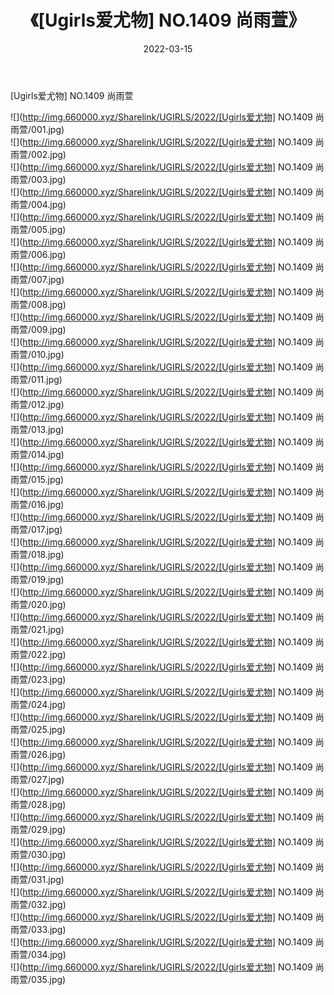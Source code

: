 ﻿---
layout: post
title:  《[Ugirls爱尤物] NO.1409 尚雨萱》
date:   2022-03-15
img: http://img.660000.xyz/Sharelink/UGIRLS/2022/[Ugirls爱尤物] NO.1409 尚雨萱/000.jpg
categories: [美女, 清纯, 唯美]
---

[Ugirls爱尤物] NO.1409 尚雨萱

 ![](http://img.660000.xyz/Sharelink/UGIRLS/2022/[Ugirls爱尤物] NO.1409 尚雨萱/001.jpg) <br>![](http://img.660000.xyz/Sharelink/UGIRLS/2022/[Ugirls爱尤物] NO.1409 尚雨萱/002.jpg) <br>![](http://img.660000.xyz/Sharelink/UGIRLS/2022/[Ugirls爱尤物] NO.1409 尚雨萱/003.jpg) <br>![](http://img.660000.xyz/Sharelink/UGIRLS/2022/[Ugirls爱尤物] NO.1409 尚雨萱/004.jpg) <br>![](http://img.660000.xyz/Sharelink/UGIRLS/2022/[Ugirls爱尤物] NO.1409 尚雨萱/005.jpg) <br>![](http://img.660000.xyz/Sharelink/UGIRLS/2022/[Ugirls爱尤物] NO.1409 尚雨萱/006.jpg) <br>![](http://img.660000.xyz/Sharelink/UGIRLS/2022/[Ugirls爱尤物] NO.1409 尚雨萱/007.jpg) <br>![](http://img.660000.xyz/Sharelink/UGIRLS/2022/[Ugirls爱尤物] NO.1409 尚雨萱/008.jpg) <br>![](http://img.660000.xyz/Sharelink/UGIRLS/2022/[Ugirls爱尤物] NO.1409 尚雨萱/009.jpg) <br>![](http://img.660000.xyz/Sharelink/UGIRLS/2022/[Ugirls爱尤物] NO.1409 尚雨萱/010.jpg) <br>![](http://img.660000.xyz/Sharelink/UGIRLS/2022/[Ugirls爱尤物] NO.1409 尚雨萱/011.jpg) <br>![](http://img.660000.xyz/Sharelink/UGIRLS/2022/[Ugirls爱尤物] NO.1409 尚雨萱/012.jpg) <br>![](http://img.660000.xyz/Sharelink/UGIRLS/2022/[Ugirls爱尤物] NO.1409 尚雨萱/013.jpg) <br>![](http://img.660000.xyz/Sharelink/UGIRLS/2022/[Ugirls爱尤物] NO.1409 尚雨萱/014.jpg) <br>![](http://img.660000.xyz/Sharelink/UGIRLS/2022/[Ugirls爱尤物] NO.1409 尚雨萱/015.jpg) <br>![](http://img.660000.xyz/Sharelink/UGIRLS/2022/[Ugirls爱尤物] NO.1409 尚雨萱/016.jpg) <br>![](http://img.660000.xyz/Sharelink/UGIRLS/2022/[Ugirls爱尤物] NO.1409 尚雨萱/017.jpg) <br>![](http://img.660000.xyz/Sharelink/UGIRLS/2022/[Ugirls爱尤物] NO.1409 尚雨萱/018.jpg) <br>![](http://img.660000.xyz/Sharelink/UGIRLS/2022/[Ugirls爱尤物] NO.1409 尚雨萱/019.jpg) <br>![](http://img.660000.xyz/Sharelink/UGIRLS/2022/[Ugirls爱尤物] NO.1409 尚雨萱/020.jpg) <br>![](http://img.660000.xyz/Sharelink/UGIRLS/2022/[Ugirls爱尤物] NO.1409 尚雨萱/021.jpg) <br>![](http://img.660000.xyz/Sharelink/UGIRLS/2022/[Ugirls爱尤物] NO.1409 尚雨萱/022.jpg) <br>![](http://img.660000.xyz/Sharelink/UGIRLS/2022/[Ugirls爱尤物] NO.1409 尚雨萱/023.jpg) <br>![](http://img.660000.xyz/Sharelink/UGIRLS/2022/[Ugirls爱尤物] NO.1409 尚雨萱/024.jpg) <br>![](http://img.660000.xyz/Sharelink/UGIRLS/2022/[Ugirls爱尤物] NO.1409 尚雨萱/025.jpg) <br>![](http://img.660000.xyz/Sharelink/UGIRLS/2022/[Ugirls爱尤物] NO.1409 尚雨萱/026.jpg) <br>![](http://img.660000.xyz/Sharelink/UGIRLS/2022/[Ugirls爱尤物] NO.1409 尚雨萱/027.jpg) <br>![](http://img.660000.xyz/Sharelink/UGIRLS/2022/[Ugirls爱尤物] NO.1409 尚雨萱/028.jpg) <br>![](http://img.660000.xyz/Sharelink/UGIRLS/2022/[Ugirls爱尤物] NO.1409 尚雨萱/029.jpg) <br>![](http://img.660000.xyz/Sharelink/UGIRLS/2022/[Ugirls爱尤物] NO.1409 尚雨萱/030.jpg) <br>![](http://img.660000.xyz/Sharelink/UGIRLS/2022/[Ugirls爱尤物] NO.1409 尚雨萱/031.jpg) <br>![](http://img.660000.xyz/Sharelink/UGIRLS/2022/[Ugirls爱尤物] NO.1409 尚雨萱/032.jpg) <br>![](http://img.660000.xyz/Sharelink/UGIRLS/2022/[Ugirls爱尤物] NO.1409 尚雨萱/033.jpg) <br>![](http://img.660000.xyz/Sharelink/UGIRLS/2022/[Ugirls爱尤物] NO.1409 尚雨萱/034.jpg) <br>![](http://img.660000.xyz/Sharelink/UGIRLS/2022/[Ugirls爱尤物] NO.1409 尚雨萱/035.jpg) <br>